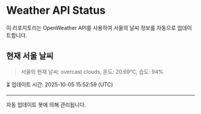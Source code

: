 
# Weather API Status

이 리포지토리는 OpenWeather API를 사용하여 서울의 날씨 정보를 자동으로 업데이트합니다.

## 현재 서울 날씨
> 서울의 현재 날씨: overcast clouds, 온도: 20.69°C, 습도: 94%

⏳ 업데이트 시간: 2025-10-05 15:52:59 (UTC)

---
자동 업데이트 봇에 의해 관리됩니다.
